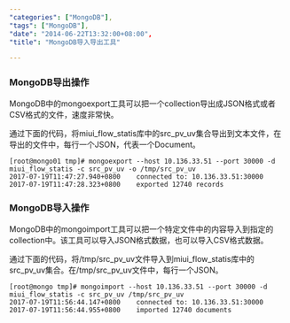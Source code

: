 ```yaml
---
"categories": ["MongoDB"],
"tags": ["MongoDB"],
"date": "2014-06-22T13:32:00+08:00",
"title": "MongoDB导入导出工具"

---
```


### MongoDB导出操作

MongoDB中的mongoexport工具可以把一个collection导出成JSON格式或者CSV格式的文件，速度非常快。

通过下面的代码，将miui_flow_statis库中的src_pv_uv集合导出到文本文件，在导出的文件中，每行一个JSON，代表一个Document。

```shell
[root@mongo01 tmp]# mongoexport --host 10.136.33.51 --port 30000 -d miui_flow_statis -c src_pv_uv -o /tmp/src_pv_uv
2017-07-19T11:47:27.940+0800	connected to: 10.136.33.51:30000
2017-07-19T11:47:28.323+0800	exported 12740 records
```

### MongoDB导入操作

MongoDB中的mongoimport工具可以把一个特定文件中的内容导入到指定的collection中。该工具可以导入JSON格式数据，也可以导入CSV格式数据。

通过下面的代码，将/tmp/src_pv_uv文件导入到miui_flow_statis库中的src_pv_uv集合。在/tmp/src_pv_uv文件中，每行一个JSON。

```shell
[root@mongo tmp]# mongoimport --host 10.136.33.51 --port 30000 -d miui_flow_statis -c src_pv_uv /tmp/src_pv_uv
2017-07-19T11:56:44.147+0800	connected to: 10.136.33.51:30000
2017-07-19T11:56:44.955+0800	imported 12740 documents
```

